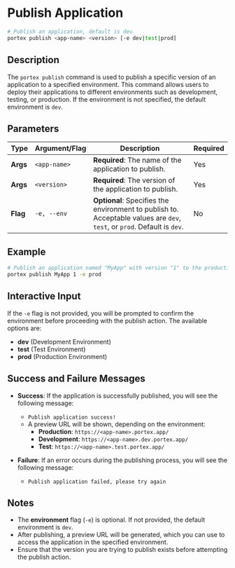 # Publish Application

```bash
# Publish an application, default is dev
portex publish <app-name> <version> [-e dev|test|prod]
```

## Description

The `portex publish` command is used to publish a specific version of an application to a specified environment. This command allows users to deploy their applications to different environments such as development, testing, or production. If the environment is not specified, the default environment is `dev`.

## Parameters

| Type     | Argument/Flag | Description                                                                                                              | Required |
| -------- | ------------- | ------------------------------------------------------------------------------------------------------------------------ | -------- |
| **Args** | `<app-name>`  | **Required**: The name of the application to publish.                                                                    | Yes      |
| **Args** | `<version>`   | **Required**: The version of the application to publish.                                                                 | Yes      |
| **Flag** | `-e, --env`   | **Optional**: Specifies the environment to publish to. Acceptable values are `dev`, `test`, or `prod`. Default is `dev`. | No       |

## Example

```bash
# Publish an application named "MyApp" with version "1" to the production environment
portex publish MyApp 1 -e prod
```

## Interactive Input

If the `-e` flag is not provided, you will be prompted to confirm the environment before proceeding with the publish action. The available options are:

- **dev** (Development Environment)
- **test** (Test Environment)
- **prod** (Production Environment)

## Success and Failure Messages

- **Success**: If the application is successfully published, you will see the following message:

  - `Publish application success!`
  - A preview URL will be shown, depending on the environment:
    - **Production**: `https://<app-name>.portex.app/`
    - **Development**: `https://<app-name>.dev.portex.app/`
    - **Test**: `https://<app-name>.test.portex.app/`

- **Failure**: If an error occurs during the publishing process, you will see the following message:
  - `Publish application failed, please try again`

## Notes

- The **environment** flag (`-e`) is optional. If not provided, the default environment is `dev`.
- After publishing, a preview URL will be generated, which you can use to access the application in the specified environment.
- Ensure that the version you are trying to publish exists before attempting the publish action.
